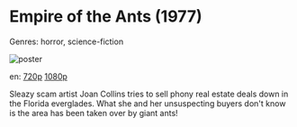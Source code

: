 # Empire of the Ants (1977)

Genres: horror, science-fiction

![poster](http://image.tmdb.org/t/p/w500/4ABMqLqGhu3ZXqkxFKrkVHZlVyl.jpg)

en:
  [720p](magnet:?xt=urn:btih:d6755b2d732b251689069e7fd3e0973d9f5eee88&dn=Empire+of+the+Ants+%281977%29+720p+BrRip+x264+-+YIFY&tr=udp%3A%2F%2Ftracker.openbittorrent.com%3A80%2Fannounce&tr=udp%3A%2F%2Fglotorrents.pw%3A6969%2Fannounce&tr=udp%3A%2F%2Ftracker.openbittorrent.com%3A80%2Fannounce&tr=udp%3A%2F%2Ftracker.opentrackr.org%3A1337%2Fannounce&tr=udp%3A%2F%2Fzer0day.to%3A1337%2Fannounce&tr=udp%3A%2F%2Ftracker.coppersurfer.tk%3A6969%2Fannounce)
  [1080p](magnet:?xt=urn:btih:1462d77c7d39993c071dc73f09db10b01051f74c&dn=Empire+of+the+Ants+%281977%29+1080p+BrRip+x264+-+YIFY&tr=udp%3A%2F%2Ftracker.openbittorrent.com%3A80%2Fannounce&tr=udp%3A%2F%2Fglotorrents.pw%3A6969%2Fannounce&tr=udp%3A%2F%2Ftracker.openbittorrent.com%3A80%2Fannounce&tr=udp%3A%2F%2Ftracker.opentrackr.org%3A1337%2Fannounce&tr=udp%3A%2F%2Fzer0day.to%3A1337%2Fannounce&tr=udp%3A%2F%2Ftracker.coppersurfer.tk%3A6969%2Fannounce)
  


Sleazy scam artist Joan Collins tries to sell phony real estate deals down in the Florida everglades. What she and her unsuspecting buyers don't know is the area has been taken over by giant ants!